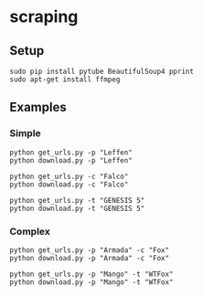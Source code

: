 # scraping

## Setup

```
sudo pip install pytube BeautifulSoup4 pprint
sudo apt-get install ffmpeg
```

## Examples

### Simple
```
python get_urls.py -p "Leffen"
python download.py -p "Leffen"

python get_urls.py -c "Falco"
python download.py -c "Falco"

python get_urls.py -t "GENESIS 5"
python download.py -t "GENESIS 5"
```

### Complex
```
python get_urls.py -p "Armada" -c "Fox"
python download.py -p "Armada" -c "Fox"

python get_urls.py -p "Mango" -t "WTFox"
python download.py -p "Mango" -t "WTFox"
```


